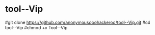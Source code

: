 # tool--Vip
#git clone https://github.com/anonymousooohackeroo/tool--Vip.git
#cd tool--Vip
#chmod +x Tool--Vip
